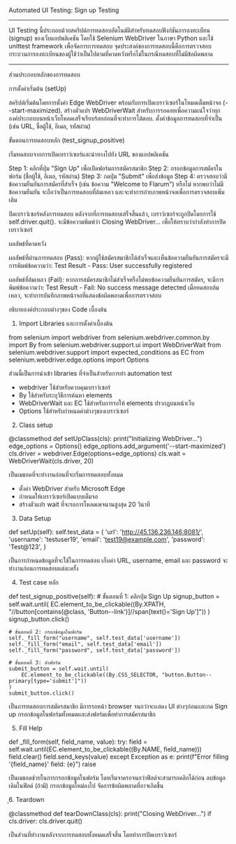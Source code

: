 Automated UI Testing: Sign up Testing

***
UI Testing นี้ประกอบด้วยสคริปต์การทดสอบอัตโนมัติสำหรับทดสอบฟังก์ชันการลงทะเบียน (signup) ของเว็บแอปพลิเคชัน 
โดยใช้ Selenium WebDriver ในภาษา Python และใช้ unittest framework เพื่อจัดการการทดสอบ จุดประสงค์ของการทดสอบนี้คือการตรวจสอบกระบวนการลงทะเบียนของผู้ใช้ว่าเป็นไปตามที่คาดหวังหรือไม่ในกรณีทดสอบที่ไม่มีข้อผิดพลาด
***

ส่วนประกอบหลักของการทดสอบ

การตั้งค่าเริ่มต้น (setUp)

สคริปต์เริ่มต้นโดยการตั้งค่า Edge WebDriver พร้อมกับการเปิดเบราว์เซอร์ในโหมดเต็มหน้าจอ (--start-maximized).
สร้างตัวแปร WebDriverWait สำหรับการรอคอยเพื่อความแน่ใจว่าทุกองค์ประกอบบนหน้าเว็บโหลดเสร็จเรียบร้อยก่อนที่จะทำการโต้ตอบ.
ตั้งค่าข้อมูลการทดสอบที่จำเป็น (เช่น URL, ชื่อผู้ใช้, อีเมล, รหัสผ่าน)

ขั้นตอนการทดสอบหลัก (test_signup_positive)

เริ่มทดสอบจากการเปิดเบราว์เซอร์และนำทางไปยัง URL ของแอปพลิเคชัน

Step 1: คลิกที่ปุ่ม "Sign Up" เพื่อเปิดฟอร์มการสมัครสมาชิก
Step 2: กรอกข้อมูลการสมัครในฟอร์ม (ชื่อผู้ใช้, อีเมล, รหัสผ่าน)
Step 3: กดปุ่ม "Submit" เพื่อส่งข้อมูล
Step 4: ตรวจสอบว่ามีข้อความยืนยันการสมัครที่สำเร็จ (เช่น ข้อความ "Welcome to Flarum") หรือไม่ หากพบว่าไม่มีข้อความยืนยัน จะถือว่าเป็นการทดสอบที่ล้มเหลว และจะทำการถ่ายภาพหน้าจอเพื่อการตรวจสอบเพิ่มเติม

ปิดเบราว์เซอร์หลังการทดสอบ 
หลังจากที่การทดสอบเสร็จสิ้นแล้ว, เบราว์เซอร์จะถูกปิดโดยการใช้ self.driver.quit().
จะมีข้อความพิมพ์ว่า Closing WebDriver... เพื่อให้ทราบว่ากำลังทำการปิดเบราว์เซอร์

ผลลัพธ์ที่คาดหวัง

ผลลัพธ์ที่ผ่านการทดสอบ (Pass):
หากผู้ใช้สมัครสมาชิกได้สำเร็จและเห็นข้อความยืนยันการสมัครจะมีการพิมพ์ข้อความว่า:
Test Result - Pass: User successfully registered

ผลลัพธ์ที่ล้มเหลว (Fail):
หากการสมัครสมาชิกไม่สำเร็จหรือไม่พบข้อความยืนยันการสมัคร, จะมีการพิมพ์ข้อความว่า:
Test Result - Fail: No success message detected
เมื่อทดสอบล้มเหลว, จะทำการบันทึกภาพหน้าจอที่แสดงข้อผิดพลาดเพื่อการตรวจสอบ

อธิบายองค์ประกอบต่างๆของ Code เบื้องต้น

1. Import Libraries และการตั้งค่าเบื้องต้น

from selenium import webdriver
from selenium.webdriver.common.by import By
from selenium.webdriver.support.ui import WebDriverWait
from selenium.webdriver.support import expected_conditions as EC
from selenium.webdriver.edge.options import Options

ส่วนนี้เป็นการนำเข้า libraries ที่จำเป็นสำหรับการทำ automation test
- webdriver ใช้สำหรับควบคุมเบราว์เซอร์
- By ใช้สำหรับระบุวิธีการค้นหา elements
- WebDriverWait และ EC ใช้สำหรับการรอให้ elements ปรากฏบนหน้าเว็บ
- Options ใช้สำหรับกำหนดค่าต่างๆของเบราว์เซอร์

2. Class setup

@classmethod
def setUpClass(cls):
    print("Initializing WebDriver...")
    edge_options = Options()
    edge_options.add_argument('--start-maximized')
    cls.driver = webdriver.Edge(options=edge_options)
    cls.wait = WebDriverWait(cls.driver, 20)

เป็นเมธอดที่จะทำงานก่อนที่จะเริ่มการทดสอบทั้งหมด
- ตั้งค่า WebDriver สำหรับ Microsoft Edge
- กำหนดให้เบราว์เซอร์เปิดแบบเต็มจอ
- สร้างตัวแปร wait ที่จะรอการโหลดเพจนานสูงสุด 20 วินาที

3. Data Setup

def setUp(self):
    self.test_data = {
        'url': 'http://45.136.236.146:8081/',
        'username': 'testuser19',
        'email': 'test19@example.com',
        'password': 'Test@123',
    }

เป็นการกำหนดข้อมูลที่จะใช้ในการทดสอบ
เก็บค่า URL, username, email และ password
จะทำงานก่อนการทดสอบแต่ละครั้ง

4. Test case หลัก

def test_signup_positive(self):
    # ขั้นตอนที่ 1: คลิกปุ่ม Sign Up
    signup_button = self.wait.until(
        EC.element_to_be_clickable((By.XPATH, "//button[contains(@class, 'Button--link')]//span[text()='Sign Up']"))
    )
    signup_button.click()

    # ขั้นตอนที่ 2: กรอกข้อมูลในฟอร์ม
    self._fill_form("username", self.test_data['username'])
    self._fill_form("email", self.test_data['email'])
    self._fill_form("password", self.test_data['password'])

    # ขั้นตอนที่ 3: ส่งฟอร์ม
    submit_button = self.wait.until(
        EC.element_to_be_clickable((By.CSS_SELECTOR, "button.Button--primary[type='submit']"))
    )
    submit_button.click()

เป็นการทดสอบการสมัครสมาชิก
มีการรอหน้า browser จนกว่าจะเเสดง UI ต่างๆก่อนเเละกด Sign up
กรอกข้อมูลในฟอร์มทั้งหมดเเละส่งฟอร์มเพื่อทำการสมัครสมาชิก

5. Fill Help 

def _fill_form(self, field_name, value):
    try:
        field = self.wait.until(EC.element_to_be_clickable((By.NAME, field_name)))
        field.clear()
        field.send_keys(value)
    except Exception as e:
        print(f"Error filling '{field_name}' field: {e}")
        raise

เป็นเมธอดช่วยในการกรอกข้อมูลในฟอร์ม
โดยเริ่มจาดรอจนกว่าฟิลด์จะสามารถคลิกได้ก่อน
ลบข้อมูลเดิมในฟิลด์ (ถ้ามี)
กรอกข้อมูลใหม่ลงไป
จัดการข้อผิดพลาดที่อาจเกิดขึ้น        

ุ6. Teardown

@classmethod
def tearDownClass(cls):
    print("Closing WebDriver...")
    if cls.driver:
        cls.driver.quit()

เป็นส่วนที่ทำงานหลังจากการทดสอบทั้งหมดเสร็จสิ้น
โดยทำการปิดเบราว์เซอร์   




